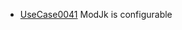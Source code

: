 
  * [UseCase0041](https://github.com/DomainDrivenArchitecture/ddaRequirement/blob/master/en/requirements/UseCase0041.md) ModJk is configurable 
